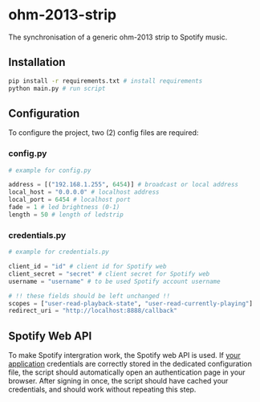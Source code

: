 # ohm-2013-strip
The synchronisation of a generic ohm-2013 strip to Spotify music.

## Installation
```sh
pip install -r requirements.txt # install requirements
python main.py # run script
```

## Configuration
To configure the project, two (2) config files are required:

### config.py
```py
# example for config.py

address = [("192.168.1.255", 6454)] # broadcast or local address
local_host = "0.0.0.0" # localhost address
local_port = 6454 # localhost port
fade = 1 # led brightness (0-1)
length = 50 # length of ledstrip
```

### credentials.py
```py
# example for credentials.py

client_id = "id" # client id for Spotify web
client_secret = "secret" # client secret for Spotify web
username = "username" # to be used Spotify account username

# !! these fields should be left unchanged !!
scopes = ["user-read-playback-state", "user-read-currently-playing"]
redirect_uri = "http://localhost:8888/callback"
```

## Spotify Web API
To make Spotify intergration work, the Spotify web API is used. If [your application](https://developer.spotify.com/dashboard) credentials are correctly stored in the dedicated configuration file, the script should automatically open an authentication page in your browser. After signing in once, the script should have cached your credentials, and should work without repeating this step.
